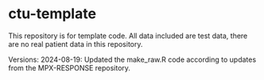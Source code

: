 # ctu-template

This repository is for template code. All data included are test data, there are no real patient data in this repository. 
 
Versions:
2024-08-19: Updated the make_raw.R code according to updates from the MPX-RESPONSE repository. 
